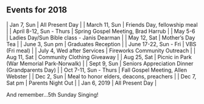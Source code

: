 ## Events for 2018

 | Jan 7, Sun                 | All Present Day                                |
 | March 11, Sun              | Friends Day, fellowship meal                   |
 | April 8-12, Sun - Thurs    | Spring Gospel Meeting, Brad Harrub             |
 | May 5-6                    | Ladies Day/Sun Bible class - Janis Dearman     |
 | May 12, Sat                | Mother’s Day Tea                               |
 | June 3, Sun pm             | Graduates Reception                            |
 | June 17-22, Sun - Fri      | VBS (Fri meal)                                 |
 | July 4, Wed after Services | Fireworks Community Outreach                   |
 | Aug 11, Sat                | Community Clothing Giveaway                    |
 | Aug 25, Sat                | Picnic in Park (War Memorial Park-Norwalk)     |
 | Sept 9, Sun                | Seniors Appreciation Dinner (Grandparents Day) |
 | Oct 7-11, Sun - Thurs      | Fall Gospel Meeting, Allen Webster             |
 | Dec 2, Sun                 | Meal to honor elders, deacons, preachers       |
 | Dec 7, Sat pm              | Parents Night Out                              |
 | Jan 6, 2019                | All Present Day                                |

And remember...5th Sunday Singing!
